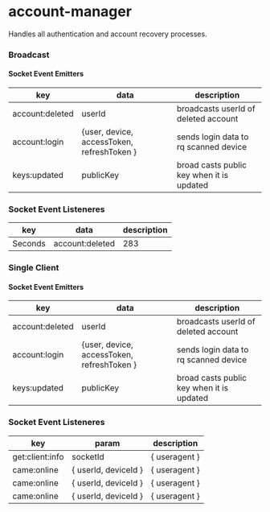 # account-manager
Handles all authentication and account recovery processes.

### Broadcast

#### Socket Event Emitters
key | data | description 
| --- | --- | --- |
account:deleted | userId | broadcasts userId of deleted account |
account:login | {user, device, accessToken, refreshToken } | sends login data to rq scanned device |
keys:updated | publicKey | broad casts public key when it is updated |

### Socket Event Listeneres
key | data | description 
| --- | --- | --- |
Seconds | account:deleted | 283 | 290 |

### Single Client

#### Socket Event Emitters
key | data | description 
| --- | --- | --- |
account:deleted | userId | broadcasts userId of deleted account |
account:login | {user, device, accessToken, refreshToken } | sends login data to rq scanned device |
keys:updated | publicKey | broad casts public key when it is updated |

### Socket Event Listeneres
key | param | description 
| --- | --- | --- |
get:client:info | socketId | { useragent } |
came:online | { userId, deviceId } | { useragent } |
came:online | { userId, deviceId } | { useragent } |
came:online | { userId, deviceId } | { useragent } |


